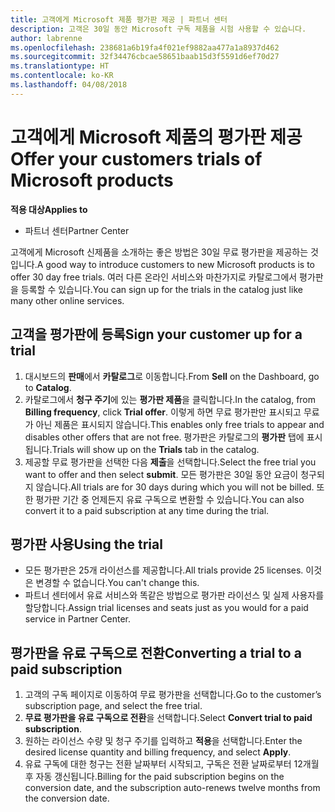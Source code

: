 ```yaml
---
title: 고객에게 Microsoft 제품 평가판 제공 | 파트너 센터
description: 고객은 30일 동안 Microsoft 구독 제품을 시험 사용할 수 있습니다.
author: labrenne
ms.openlocfilehash: 238681a6b19fa4f021ef9882aa477a1a8937d462
ms.sourcegitcommit: 32f34476cbcae58651baab15d3f5591d6ef70d27
ms.translationtype: HT
ms.contentlocale: ko-KR
ms.lasthandoff: 04/08/2018
---
```

# <a name="offer-your-customers-trials-of-microsoft-products"></a><span data-ttu-id="5392f-103">고객에게 Microsoft 제품의 평가판 제공</span><span class="sxs-lookup"><span data-stu-id="5392f-103">Offer your customers trials of Microsoft products</span></span>

**<span data-ttu-id="5392f-104">적용 대상</span><span class="sxs-lookup"><span data-stu-id="5392f-104">Applies to</span></span>**

-  <span data-ttu-id="5392f-105">파트너 센터</span><span class="sxs-lookup"><span data-stu-id="5392f-105">Partner Center</span></span>

<span data-ttu-id="5392f-106">고객에게 Microsoft 신제품을 소개하는 좋은 방법은 30일 무료 평가판을 제공하는 것입니다.</span><span class="sxs-lookup"><span data-stu-id="5392f-106">A good way to introduce customers to new Microsoft products is to offer 30 day free trials.</span></span> <span data-ttu-id="5392f-107">여러 다른 온라인 서비스와 마찬가지로 카탈로그에서 평가판을 등록할 수 있습니다.</span><span class="sxs-lookup"><span data-stu-id="5392f-107">You can sign up for the trials in the catalog just like many other online services.</span></span>  

## <a name="sign-your-customer-up-for-a-trial"></a><span data-ttu-id="5392f-108">고객을 평가판에 등록</span><span class="sxs-lookup"><span data-stu-id="5392f-108">Sign your customer up for a trial</span></span>

1.  <span data-ttu-id="5392f-109">대시보드의 **판매**에서 **카탈로그**로 이동합니다.</span><span class="sxs-lookup"><span data-stu-id="5392f-109">From **Sell** on the Dashboard, go to **Catalog**.</span></span> 
2.  <span data-ttu-id="5392f-110">카탈로그에서 **청구 주기**에 있는 **평가판 제품**을 클릭합니다.</span><span class="sxs-lookup"><span data-stu-id="5392f-110">In the catalog, from **Billing frequency**, click **Trial offer**.</span></span> <span data-ttu-id="5392f-111">이렇게 하면 무료 평가판만 표시되고 무료가 아닌 제품은 표시되지 않습니다.</span><span class="sxs-lookup"><span data-stu-id="5392f-111">This enables only free trials to appear and disables other offers that are not free.</span></span> <span data-ttu-id="5392f-112">평가판은 카탈로그의 **평가판** 탭에 표시됩니다.</span><span class="sxs-lookup"><span data-stu-id="5392f-112">Trials will show up on the **Trials** tab in the catalog.</span></span>
3.  <span data-ttu-id="5392f-113">제공할 무료 평가판을 선택한 다음 **제출**을 선택합니다.</span><span class="sxs-lookup"><span data-stu-id="5392f-113">Select the free trial you want to offer and then select **submit**.</span></span> <span data-ttu-id="5392f-114">모든 평가판은 30일 동안 요금이 청구되지 않습니다.</span><span class="sxs-lookup"><span data-stu-id="5392f-114">All trials are for 30 days during which you will not be billed.</span></span> <span data-ttu-id="5392f-115">또한 평가판 기간 중 언제든지 유료 구독으로 변환할 수 있습니다.</span><span class="sxs-lookup"><span data-stu-id="5392f-115">You can also convert it to a paid subscription at any time during the trial.</span></span>

## <a name="using-the-trial"></a><span data-ttu-id="5392f-116">평가판 사용</span><span class="sxs-lookup"><span data-stu-id="5392f-116">Using the trial</span></span>

- <span data-ttu-id="5392f-117">모든 평가판은 25개 라이선스를 제공합니다.</span><span class="sxs-lookup"><span data-stu-id="5392f-117">All trials provide 25 licenses.</span></span> <span data-ttu-id="5392f-118">이것은 변경할 수 없습니다.</span><span class="sxs-lookup"><span data-stu-id="5392f-118">You can't change this.</span></span>
- <span data-ttu-id="5392f-119">파트너 센터에서 유료 서비스와 똑같은 방법으로 평가판 라이선스 및 실제 사용자를 할당합니다.</span><span class="sxs-lookup"><span data-stu-id="5392f-119">Assign trial licenses and seats just as you would for a paid service in Partner Center.</span></span>

## <a name="converting-a-trial-to-a-paid-subscription"></a><span data-ttu-id="5392f-120">평가판을 유료 구독으로 전환</span><span class="sxs-lookup"><span data-stu-id="5392f-120">Converting a trial to a paid subscription</span></span>

1.  <span data-ttu-id="5392f-121">고객의 구독 페이지로 이동하여 무료 평가판을 선택합니다.</span><span class="sxs-lookup"><span data-stu-id="5392f-121">Go to the customer’s subscription page, and select the free trial.</span></span>
2.  <span data-ttu-id="5392f-122">**무료 평가판을 유료 구독으로 전환**을 선택합니다.</span><span class="sxs-lookup"><span data-stu-id="5392f-122">Select **Convert trial to paid subscription**.</span></span>
3.  <span data-ttu-id="5392f-123">원하는 라이선스 수량 및 청구 주기를 입력하고 **적용**을 선택합니다.</span><span class="sxs-lookup"><span data-stu-id="5392f-123">Enter the desired license quantity and billing frequency, and select **Apply**.</span></span>
4.  <span data-ttu-id="5392f-124">유료 구독에 대한 청구는 전환 날짜부터 시작되고, 구독은 전환 날짜로부터 12개월 후 자동 갱신됩니다.</span><span class="sxs-lookup"><span data-stu-id="5392f-124">Billing for the paid subscription begins on the conversion date, and the subscription auto-renews twelve months from the conversion date.</span></span> 


